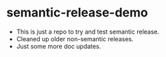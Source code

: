 # semantic-release-demo
- This is just a repo to try and test semantic release.
- Cleaned up older non-semantic releases.
- Just some more doc updates.
